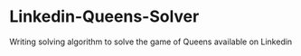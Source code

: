 # Linkedin-Queens-Solver
Writing solving algorithm to solve the game of Queens available on Linkedin
